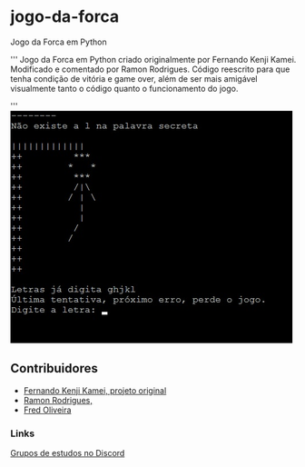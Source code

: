 # jogo-da-forca
Jogo da Forca em Python

'''
	Jogo da Forca em Python criado originalmente por Fernando Kenji Kamei. 
	Modificado e comentado por Ramon Rodrigues.
    Código reescrito para que tenha condição de vitória e game over, além de ser mais amigável visualmente tanto o código quanto o funcionamento do jogo.

'''
![Alt text](/img/forca.jpg?raw=true "Jogo da forca desenvolvido em Python")
</br>

## Contribuidores
* [Fernando Kenji Kamei, projeto original](https://www.youtube.com/user/fkenjikamei/videos?sort=dd&shelf_id=0&view=0)
* [Ramon Rodrigues, ](https://github.com/ayerdio)
* [Fred Oliveira](https://github.com/guimaraf)

### Links
[Grupos de estudos no Discord](https://discord.gg/NAJCGYN)